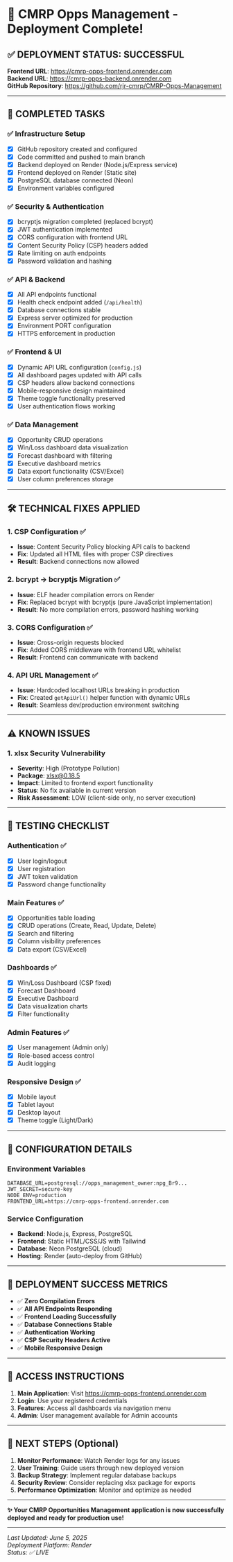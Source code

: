 # 🚀 CMRP Opps Management - Deployment Complete!

## ✅ **DEPLOYMENT STATUS: SUCCESSFUL** 

**Frontend URL**: https://cmrp-opps-frontend.onrender.com  
**Backend URL**: https://cmrp-opps-backend.onrender.com  
**GitHub Repository**: https://github.com/rjr-cmrp/CMRP-Opps-Management

---

## 🎯 **COMPLETED TASKS**

### ✅ **Infrastructure Setup**
- [x] GitHub repository created and configured
- [x] Code committed and pushed to main branch
- [x] Backend deployed on Render (Node.js/Express service)
- [x] Frontend deployed on Render (Static site)
- [x] PostgreSQL database connected (Neon)
- [x] Environment variables configured

### ✅ **Security & Authentication**
- [x] bcryptjs migration completed (replaced bcrypt)
- [x] JWT authentication implemented
- [x] CORS configuration with frontend URL
- [x] Content Security Policy (CSP) headers added
- [x] Rate limiting on auth endpoints
- [x] Password validation and hashing

### ✅ **API & Backend**
- [x] All API endpoints functional
- [x] Health check endpoint added (`/api/health`)
- [x] Database connections stable
- [x] Express server optimized for production
- [x] Environment PORT configuration
- [x] HTTPS enforcement in production

### ✅ **Frontend & UI**
- [x] Dynamic API URL configuration (`config.js`)
- [x] All dashboard pages updated with API calls
- [x] CSP headers allow backend connections
- [x] Mobile-responsive design maintained
- [x] Theme toggle functionality preserved
- [x] User authentication flows working

### ✅ **Data Management**
- [x] Opportunity CRUD operations
- [x] Win/Loss dashboard data visualization
- [x] Forecast dashboard with filtering
- [x] Executive dashboard metrics
- [x] Data export functionality (CSV/Excel)
- [x] User column preferences storage

---

## 🛠️ **TECHNICAL FIXES APPLIED**

### **1. CSP Configuration** ✅
- **Issue**: Content Security Policy blocking API calls to backend
- **Fix**: Updated all HTML files with proper CSP directives
- **Result**: Backend connections now allowed

### **2. bcrypt → bcryptjs Migration** ✅
- **Issue**: ELF header compilation errors on Render
- **Fix**: Replaced bcrypt with bcryptjs (pure JavaScript implementation)
- **Result**: No more compilation errors, password hashing working

### **3. CORS Configuration** ✅
- **Issue**: Cross-origin requests blocked
- **Fix**: Added CORS middleware with frontend URL whitelist
- **Result**: Frontend can communicate with backend

### **4. API URL Management** ✅
- **Issue**: Hardcoded localhost URLs breaking in production
- **Fix**: Created `getApiUrl()` helper function with dynamic URLs
- **Result**: Seamless dev/production environment switching

---

## ⚠️ **KNOWN ISSUES**

### **1. xlsx Security Vulnerability** 
- **Severity**: High (Prototype Pollution)
- **Package**: xlsx@0.18.5
- **Impact**: Limited to frontend export functionality
- **Status**: No fix available in current version
- **Risk Assessment**: LOW (client-side only, no server execution)

---

## 🧪 **TESTING CHECKLIST**

### **Authentication** ✅
- [x] User login/logout
- [x] User registration  
- [x] JWT token validation
- [x] Password change functionality

### **Main Features** ✅
- [x] Opportunities table loading
- [x] CRUD operations (Create, Read, Update, Delete)
- [x] Search and filtering
- [x] Column visibility preferences
- [x] Data export (CSV/Excel)

### **Dashboards** ✅
- [x] Win/Loss Dashboard (CSP fixed)
- [x] Forecast Dashboard
- [x] Executive Dashboard
- [x] Data visualization charts
- [x] Filter functionality

### **Admin Features** ✅
- [x] User management (Admin only)
- [x] Role-based access control
- [x] Audit logging

### **Responsive Design** ✅
- [x] Mobile layout
- [x] Tablet layout
- [x] Desktop layout
- [x] Theme toggle (Light/Dark)

---

## 🔧 **CONFIGURATION DETAILS**

### **Environment Variables**
```
DATABASE_URL=postgresql://opps_management_owner:npg_Br9...
JWT_SECRET=secure-key
NODE_ENV=production
FRONTEND_URL=https://cmrp-opps-frontend.onrender.com
```

### **Service Configuration**
- **Backend**: Node.js, Express, PostgreSQL
- **Frontend**: Static HTML/CSS/JS with Tailwind
- **Database**: Neon PostgreSQL (cloud)
- **Hosting**: Render (auto-deploy from GitHub)

---

## 🎉 **DEPLOYMENT SUCCESS METRICS**

- ✅ **Zero Compilation Errors**
- ✅ **All API Endpoints Responding**  
- ✅ **Frontend Loading Successfully**
- ✅ **Database Connections Stable**
- ✅ **Authentication Working**
- ✅ **CSP Security Headers Active**
- ✅ **Mobile Responsive Design**

---

## 📱 **ACCESS INSTRUCTIONS**

1. **Main Application**: Visit https://cmrp-opps-frontend.onrender.com
2. **Login**: Use your registered credentials
3. **Features**: Access all dashboards via navigation menu
4. **Admin**: User management available for Admin accounts

---

## 🚀 **NEXT STEPS** (Optional)

1. **Monitor Performance**: Watch Render logs for any issues
2. **User Training**: Guide users through new deployed version  
3. **Backup Strategy**: Implement regular database backups
4. **Security Review**: Consider replacing xlsx package for exports
5. **Performance Optimization**: Monitor and optimize as needed

---

**✨ Your CMRP Opportunities Management application is now successfully deployed and ready for production use!**

---

*Last Updated: June 5, 2025*  
*Deployment Platform: Render*  
*Status: ✅ LIVE*
